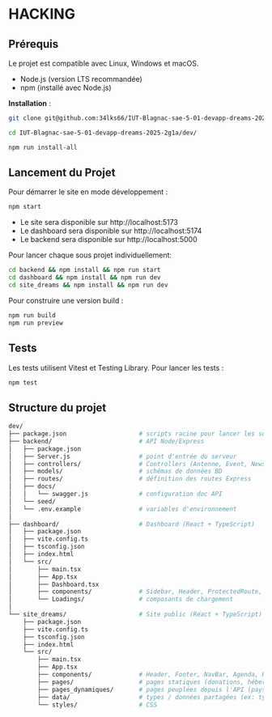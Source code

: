 # HACKING

## Prérequis

Le projet est compatible avec Linux, Windows et macOS.

- Node.js (version LTS recommandée)
- npm (installé avec Node.js)

**Installation** :
```sh
git clone git@github.com:34lks66/IUT-Blagnac-sae-5-01-devapp-dreams-2025-2g1a.git

cd IUT-Blagnac-sae-5-01-devapp-dreams-2025-2g1a/dev/

npm run install-all
```
## Lancement du Projet 

Pour démarrer le site en mode développement :

```sh
npm start
```

- Le site sera disponible sur http://localhost:5173
- Le dashboard sera disponible sur http://localhost:5174
- Le backend sera disponible sur http://localhost:5000

Pour lancer chaque sous projet individuellement:
```sh
cd backend && npm install && npm run start
cd dashboard && npm install && npm run dev
cd site_dreams && npm install && npm run dev
``` 

Pour construire une version build :
```sh
npm run build
npm run preview
```

## Tests
Les tests utilisent Vitest et Testing Library.
Pour lancer les tests :
```sh
npm test
```

## Structure du projet

```sh
dev/
├── package.json                    # scripts racine pour lancer les sous-projets
├── backend/                        # API Node/Express
│   ├── package.json
│   ├── Server.js                   # point d'entrée du serveur
│   ├── controllers/                # Controllers (Antenne, Event, News, Member, Pays, Auth...)
│   ├── models/                     # schémas de données BD
│   ├── routes/                     # définition des routes Express
│   ├── docs/
│   │   └── swagger.js              # configuration doc API
│   └── seed/                       
│   └── .env.example                # variables d'environnement 
│
├── dashboard/                      # Dashboard (React + TypeScript)
│   ├── package.json
│   ├── vite.config.ts
│   ├── tsconfig.json
│   ├── index.html
│   └── src/
│       ├── main.tsx
│       ├── App.tsx
│       ├── Dashboard.tsx
│       ├── components/             # Sidebar, Header, ProtectedRoute, pages, etc.
│       └── Loadings/               # composants de chargement
│
└── site_dreams/                    # Site public (React + TypeScript)
    ├── package.json
    ├── vite.config.ts
    ├── tsconfig.json
    ├── index.html
    └── src/
        ├── main.tsx
        ├── App.tsx
        ├── components/             # Header, Footer, NavBar, Agenda, Home sections
        ├── pages/                  # pages statiques (donations, hébergement, etc.)
        ├── pages_dynamiques/       # pages peuplées depuis l'API (pays, villes)
        ├── data/                   # types / données partagées (ex: type.ts)
        └── styles/                 # CSS 
````
